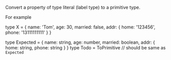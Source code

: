 Convert a property of type literal (label type) to a primitive type.

For example

type X = {
name: 'Tom',
age: 30,
married: false,
addr: {
home: '123456',
phone: '13111111111'
}
}

type Expected = {
name: string,
age: number,
married: boolean,
addr: {
home: string,
phone: string
}
}
type Todo = ToPrimitive<X> // should be same as `Expected`